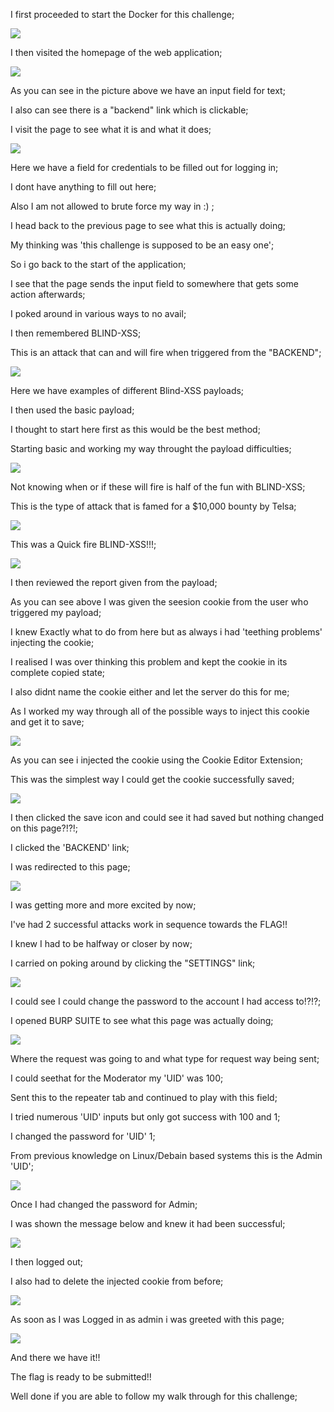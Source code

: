 I first proceeded to start the Docker for this challenge;

<img src= "./kryptos start.png">

I then visited the homepage of the web application;

<img src= "./kryptos homepage.png">

As you can see in the picture above we have an input field for text;

I also can see there is a "backend" link which is clickable;

I visit the page to see what it is and what it does;

<img src= "./kryptos login.png">

Here we have a field for credentials to be filled out for logging in;

I dont have anything to fill out here;

Also I am not allowed to brute force my way in :) ;

I head back to the previous page to see what this is actually doing;

My thinking was 'this challenge is supposed to be an easy one'; 

So i go back to the start of the application;

I see that the page sends the input field to somewhere that gets some action afterwards;

I poked around in various ways to no avail;

I then remembered BLIND-XSS;

This is an attack that can and will fire when triggered from the "BACKEND";

<img src= "./xsshunter payload page.png">

Here we have examples of different Blind-XSS payloads;

I then used the basic payload;

I thought to start here first as this would be the best method;

Starting basic and working my way throught the payload difficulties;

<img src= "./kryptos home and payload.png">

Not knowing when or if these will fire is half of the fun with BLIND-XSS;

This is the type of attack that is famed for a $10,000 bounty by Telsa;

<img src= "./xsshunter payload fire.png">

This was a Quick fire BLIND-XSS!!!;

<img src= "./xsshunter report.png">

I then reviewed the report given from the payload;

As you can see above I was given the seesion cookie from the user who triggered my payload;

I knew Exactly what to do from here but as always i had 'teething problems' injecting the cookie;

I realised I was over thinking this problem and kept the cookie in its complete copied state;

I also didnt name the cookie either and let the server do this for me;

As I worked my way through all of the possible ways to inject this cookie and get it to save;

<img src= "./kryptos adding cookie homepage.png">

As you can see i injected the cookie using the Cookie Editor Extension;

This was the simplest way I could get the cookie successfully saved;

<img src= "./kryptos injecting cookie.png">

I then clicked the save icon and could see it had saved but nothing changed on this page?!?!;

I clicked the 'BACKEND' link;

I was redirected to this page;

<img src= "./kryptos tickets.png">

I was getting more and more excited by now;

I've had 2 successful attacks work in sequence towards the FLAG!!

I knew I had to be halfway or closer by now;

I carried on poking around by clicking the "SETTINGS" link;

<img src= "./kryptos settings.png">

I could see I could change the password to the account I had access to!?!?;

I opened BURP SUITE to see what this page was actually doing;

<img src= "./starting burpsuite.png">

Where the request was going to and what type for request way being sent;

I could seethat for the Moderator my 'UID' was 100;

Sent this to the repeater tab and continued to play with this field;

I tried numerous 'UID' inputs but only got success with 100 and 1;

I changed the password for 'UID' 1;

From previous knowledge on Linux/Debain based systems this is the Admin 'UID';

<img src= "./intercepted code in burpsuite.png">

Once I had changed the password for Admin;

I was shown the message below and knew it had been successful;

<img src= "./kryptos change password.png">

I then logged out;

I also had to delete the injected cookie from before;

<img src= "./kryptos admin login.png">

As soon as I was Logged in as admin i was greeted with this page;

<img src= "./kryptos vault flag.png">

And there we have it!!

The flag is ready to be submitted!!

Well done if you are able to follow my walk through for this challenge;
